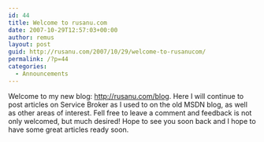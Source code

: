 ```yaml
---
id: 44
title: Welcome to rusanu.com
date: 2007-10-29T12:57:03+00:00
author: remus
layout: post
guid: http://rusanu.com/2007/10/29/welcome-to-rusanucom/
permalink: /?p=44
categories:
  - Announcements
---
```

Welcome to my new blog: <http://rusanu.com/blog>. Here I will continue to post articles on Service Broker as I used to on the old MSDN blog, as well as other areas of interest. Fell free to leave a comment and feedback is not only welcomed, but much desired! Hope to see you soon back and I hope to have some great articles ready soon.